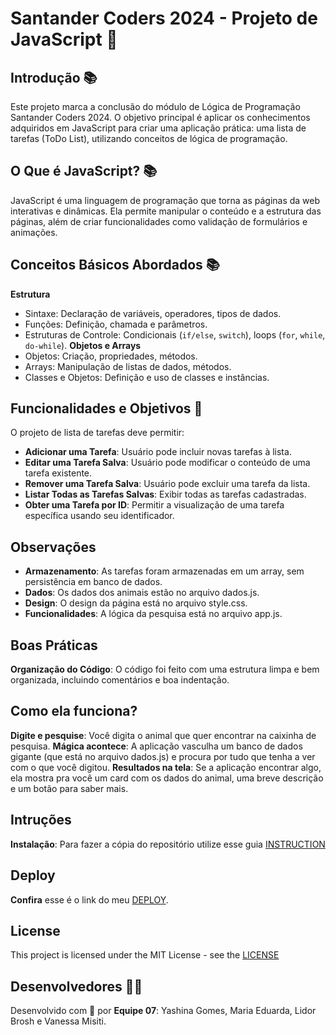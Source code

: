 # Santander Coders 2024 - Projeto de JavaScript 💚

## Introdução 📚 
Este projeto marca a conclusão do módulo de Lógica de Programação Santander Coders 2024. O objetivo principal é aplicar os conhecimentos adquiridos em JavaScript para criar uma aplicação prática: uma lista de tarefas (ToDo List), utilizando conceitos de lógica de programação.

## O Que é JavaScript? 📚 
JavaScript é uma linguagem de programação que torna as páginas da web interativas e dinâmicas. Ela permite manipular o conteúdo e a estrutura das páginas, além de criar funcionalidades como validação de formulários e animações.

## Conceitos Básicos Abordados 📚 
 **Estrutura**
  - Sintaxe: Declaração de variáveis, operadores, tipos de dados.
  - Funções: Definição, chamada e parâmetros.
  - Estruturas de Controle: Condicionais (`if/else`, `switch`), loops (`for`, `while`, `do-while`).
 **Objetos e Arrays**
  - Objetos: Criação, propriedades, métodos.
  - Arrays: Manipulação de listas de dados, métodos.
  - Classes e Objetos: Definição e uso de classes e instâncias.

## Funcionalidades e Objetivos 🚀 
O projeto de lista de tarefas deve permitir:
- **Adicionar uma Tarefa**: Usuário pode incluir novas tarefas à lista.
- **Editar uma Tarefa Salva**: Usuário pode modificar o conteúdo de uma tarefa existente.
- **Remover uma Tarefa Salva**: Usuário pode excluir uma tarefa da lista.
- **Listar Todas as Tarefas Salvas**: Exibir todas as tarefas cadastradas.
- **Obter uma Tarefa por ID**: Permitir a visualização de uma tarefa específica usando seu identificador.

## Observações
- **Armazenamento**: As tarefas foram armazenadas em um array, sem persistência em banco de dados.
- **Dados**: Os dados dos animais estão no arquivo dados.js.
- **Design**: O design da página está no arquivo style.css. 
- **Funcionalidades**: A lógica da pesquisa está no arquivo app.js. 

## Boas Práticas
**Organização do Código**: O código foi feito com uma estrutura limpa e bem organizada, incluindo comentários e boa indentação.

## Como ela funciona?

**Digite e pesquise**: Você digita o animal que quer encontrar na caixinha de pesquisa.
**Mágica acontece**: A aplicação vasculha um banco de dados gigante (que está no arquivo dados.js) e procura por tudo que tenha a ver com o que você digitou.
**Resultados na tela**: Se a aplicação encontrar algo, ela mostra pra você um card com os dados do animal, uma breve descrição e um botão para saber mais. 

## Intruções
**Instalação**: Para fazer a cópia do repositório utilize esse guia [INSTRUCTION](https://github.com/dudaz-dev/PROJETO_JS_ADA/blob/main/INSTRUCTION.md)

## Deploy
**Confira** esse é o link do meu [DEPLOY](https://projeto-alura-imersao-dev-8dm9.vercel.app/).
## License
This project is licensed under the MIT License - see the [LICENSE](https://github.com/dudaz-dev/PROJETO_JS_ADA/blob/main/LICENSE)

## Desenvolvedores 👩‍💻 
Desenvolvido com 💚 por **Equipe 07**: Yashina Gomes, Maria Eduarda, Lidor Brosh e Vanessa Misiti.
